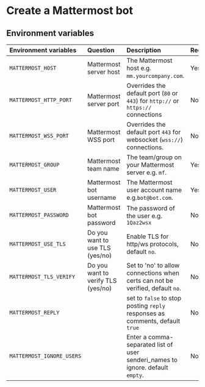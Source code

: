 # Create a Mattermost bot

## Environment variables

| Environment variables        |  Question   |  Description  |  Required |
| :--------   | :-----   | :---- |  :---- |
| `MATTERMOST_HOST`        |    Mattermost server host   |    The Mattermost host e.g. `mm.yourcompany.com`.   | Yes |
| `MATTERMOST_HTTP_PORT`        |   Mattermost server port    |   Overrides the default port (`80` or `443`) for `http://` or `https://` connections   | No |
| `MATTERMOST_WSS_PORT`        |    Mattermost WSS port   |   Overrides the default port `443` for  websocket (`wss://`) connections.  | No |
| `MATTERMOST_GROUP`        |  Mattermost team name    |   The team/group on your Mattermost server e.g. `mf`.   | Yes |
| `MATTERMOST_USER`        |    Mattermost bot username   |  The Mattermost user account name e.g.`bot@bot.com`.  | Yes |
| `MATTERMOST_PASSWORD`        |  Mattermost bot password    |   The password of the user e.g.  `1Qaz2wsx`   | No |
| `MATTERMOST_USE_TLS`        |    Do you want to use TLS (yes/no)   |  Enable TLS for http/ws protocols, default `no`.  | No |
| `MATTERMOST_TLS_VERIFY`        |   Do you want to verify TLS (yes/no)    |   Set to 'no' to allow connections when certs can not be verified, default `no`.   | No |
| `MATTERMOST_REPLY` |  | set to `false` to stop posting `reply` responses as comments, default `true` | No |
| `MATTERMOST_IGNORE_USERS` |  | Enter a comma-separated list of user senderi_names to ignore. default `empty`.| No |
